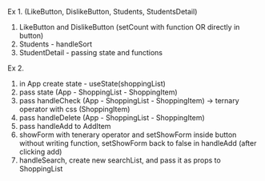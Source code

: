 Ex 1. (LikeButton, DislikeButton, Students, StudentsDetail)
1) LikeButton and DislikeButton (setCount with function OR directly in button)
2) Students - handleSort
3) StudentDetail - passing state and functions

Ex 2.
1) in App create state - useState(shoppingList)
2) pass state (App - ShoppingList - ShoppingItem)
3) pass handleCheck (App - ShoppingList - ShoppingItem) -> ternary operator with css (ShoppingItem)
4) pass handleDelete (App - ShoppingList - ShoppingItem)
5) pass handleAdd to AddItem 
6) showForm with tenerary operator and setShowForm inside button without writing function, 
   setShowForm back to false in handleAdd (after clicking add)
7) handleSearch, create new searchList, and pass it as props to ShoppingList